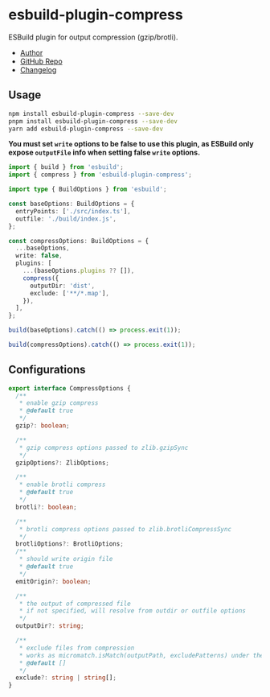 # esbuild-plugin-compress

ESBuild plugin for output compression (gzip/brotli).

- [Author](https://github.com/linbudu599)
- [GitHub Repo](https://github.com/LinbuduLab/esbuild-plugins/tree/master/packages/esbuild-plugin-compress#readme)
- [Changelog](https://github.com/LinbuduLab/esbuild-plugins/blob/main/packages/esbuild-plugin-compress/CHANGELOG.md)

## Usage

```bash
npm install esbuild-plugin-compress --save-dev
pnpm install esbuild-plugin-compress --save-dev
yarn add esbuild-plugin-compress --save-dev
```

**You must set `write` options to be false to use this plugin, as ESBuild only expose `outputFile` info when setting false `write` options.**

```typescript
import { build } from 'esbuild';
import { compress } from 'esbuild-plugin-compress';

import type { BuildOptions } from 'esbuild';

const baseOptions: BuildOptions = {
  entryPoints: ['./src/index.ts'],
  outfile: './build/index.js',
};

const compressOptions: BuildOptions = {
  ...baseOptions,
  write: false,
  plugins: [
    ...(baseOptions.plugins ?? []),
    compress({
      outputDir: 'dist',
      exclude: ['**/*.map'],
    }),
  ],
};

build(baseOptions).catch(() => process.exit(1));

build(compressOptions).catch(() => process.exit(1));
```

## Configurations

```typescript
export interface CompressOptions {
  /**
   * enable gzip compress
   * @default true
   */
  gzip?: boolean;

  /**
   * gzip compress options passed to zlib.gzipSync
   */
  gzipOptions?: ZlibOptions;

  /**
   * enable brotli compress
   * @default true
   */
  brotli?: boolean;

  /**
   * brotli compress options passed to zlib.brotliCompressSync
   */
  brotliOptions?: BrotliOptions;
  /**
   * should write origin file
   * @default true
   */
  emitOrigin?: boolean;

  /**
   * the output of compressed file
   * if not specified, will resolve from outdir or outfile options
   */
  outputDir?: string;

  /**
   * exclude files from compression
   * works as micromatch.isMatch(outputPath, excludePatterns) under the hood
   * @default []
   */
  exclude?: string | string[];
}
```
